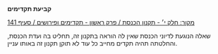 **קביעת תקדימים**

[מקור: חלק י׳ - תקנון הכנסת / פרק ראשון - תקדימים ופירושים / סעיף 141](https://he.wikisource.org/wiki/תקנון_הכנסת#סעיף_141)

שאלה הנוגעת לדיוני הכנסת שאין לה הוראה בתקנון זה, תחליט בה ועדת הכנסת, והחלטתה תהיה תקדים מחייב כל עוד לא תוקן תקנון זה באותו עניין.